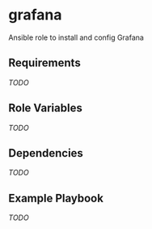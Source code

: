 grafana
=========

Ansible role to install and config Grafana

Requirements
------------

_TODO_

Role Variables
--------------

_TODO_

Dependencies
------------

_TODO_

Example Playbook
----------------

_TODO_
